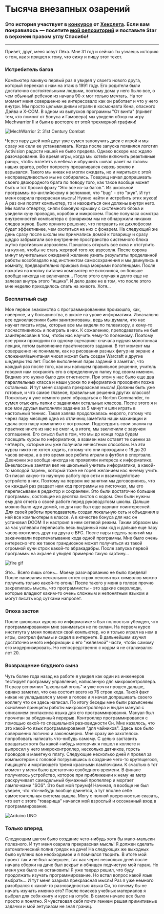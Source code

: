 # Тысяча внезапных озарений

### Это история участвует в [конкурсе](http://mystory.hexlet.io/) от [Хекслета](https://ru.hexlet.io/). Если вам понравилось — посетите [мой репозиторий](https://github.com/karasino/our-stories) и поставьте Star в верхнем правом углу Спасибо!

---

  Привет, друг, меня зовут Лёха. Мне 31 год и сейчас ты узнаешь историю о том, как я пришел к тому, что сижу и пишу этот текст.
  
### Истребитель багов
Компьютер вживую первый раз я увидел у своего нового друга, который переехал к нам на этаж в 1991 году. Его родители были достаточно состоятельными людьми, поэтому дома у него было все, о чем обычный ребенок из начала 90-х мог только мечтать. На тот момент меня совершенно не интересовало как он работает и что у него внутри. Мы просто целыми днями играли в космонавта Кена, опасного Дэйва и X-COM. В одном из выпусков программы "От винта" (привет тем, кто помнит от Бонуса и Гамовера) мы увидели обзор на игру Mechwarrior II и были в восторге от этой трехмерной графики!

![MechWarrior 2: 31st Century Combat](https://www.old-games.ru/games/pc/mechwarrior_2_31st_century_combat/screenshots/mw2_04.gif)

Через пару дней мой друг уже сумел заполучить диск с игрой и мы сразу же сели ее устанавливать. Когда после запуска появился логотип Activision радости нашей не было предела. Однако вскоре нас ждало разочарование. Во время игры, когда мы хотели включить реактивные ранцы, чтобы взлететь в небеса и обрушить шквал ракет на головы наших врагов, робот попросту проваливался сквозь землю и взрывался. Такого мы никак не могли ожидать, но и мириться с этой несправедливостью мы не собирались. Товарищ начал допрашивать своего двоюродного брата по поводу того, как такое вообще может быть и тот бросил фразу "Это все из-за багов.". Из школьной программы по-английскому я вспомнил, что "bug" - это "жук". И тут меня озарила прекрасная мысль! Нужно найти и истребить этих жуков! А раз они портят компьютер, то и находиться они должны внутри него. Мы взяли отвертку, сняли боковую крышку с системного блока и увидели кучу проводов, коробок и микросхем. После получаса осмотра внутренностей компьютера с фонариком мы не обнаружили никаких следов жуков. Было принято решение, что потравить их дихлофосом будет эффективнее, чем охотиться на них с фонарем. На следующий же день сразу после школы мы примчались домой к товарищу и сразу щедро забрызгали все внутреннее пространство системного блока жутко противным аэрозолем. Пришлось открыть все окна и отступить на кухню, чтобы не стать жертвой того же аэрозоля. После сорока минут мучительных ожиданий желание узнать результаты проделанной работы возобладало над инстинктом самосохранения и мы двинулись в комнату, предварительно прикрыв лица мокрыми полотенцами. После нажатия на кнопку питания компьютер не включился, он больше вообще никогда не включался... После этого случая я долго еще не залезал внутрь этого "ящика". И дело даже не в том, что после этого мне неделю приходилось спать на животе. Хотя...

### Бесплатный сыр
Мое первое знакомство с программированием произошло, как, наверное, и у большинства, в школе на уроке информатики. Изначально все одноклассники были заинтригованы, ведь мы думали, что нас научат писать игры, которые все мы видели по телевизору, а кому-то посчастливилось и поиграть в них. К сожалению, преподаватель не был заинтересован в том, чтобы нас научить чему-то полезному. Поэтому все уроки проходили по одному сценарию: сначала нудная монотонная лекция, потом выполнение практического задания. В тот момент мы совершенно не понимали, как из рисования разных фигур на экране и сложения/вычитания чисел может быть создан Warcraft и другие шедевры тех лет. После выполнения пары заданий я заметил, что каждый раз после того, как мы напишем правильное решение, учитель говорил нам сохранять его в определенную папку под своим именем. Видимо это нужно было для отчетности. При этом у нас было еще два параллельных класса и наши уроки по информатике проходили позже остальных. И тут меня озарила прекраасная мысль! Должны быть уже готовые, и что самое главное, правильные решения других классов! Поскольку я уже немного умел обращаться с Norton Commander, то сумел отыскать папки с заданиями остальных классов. После этого я и все мои друзья выполняли задание за 5 минут и шли играть в настольный теннис. Такая халява продолжалась недолго, потому что через пару месяцев одна из отличниц заметила наши махинации и сдала всю нашу компанию с потрохами. Подтвердить свои знания на практике никто из нас не смог и, в итоге, мы заключили с завучем соглашение. Его смысл был в том, что мы до конца года будем посещать курсы по информатике, а взамен нам оставят те оценки за четверть, которые мы уже получили нечестным способом. На эти курсы никто не хотел ходить, потому что они проходили с 18 до 20 часов вечера, а в это время все ребята играли в футбол в спортзале. Девчонки же вообще никогда не проявляли интереса к информатике. Внеклассные занятия вел не школьный учитель информатики, а какой-то молодой парень, который тоже не горел желанием нас ничему учить. Он писал какую-то научную работу про сети и взаимодействие устройств в них. Поэтому на первом же занятии мы договорились, что он каждый раз раздает нам код программы на листочках, мы его переписываем в редактор и сохраняем. Это были достаточно большие программы, состоящие из десятка листов с кодом. Они были нужны ему для отчета о своей работе перед руководстовм школы. Дальше можно было идти домой, но для нас был еще вариант поинтересней. Для своей работы преподаватель создал локальную сеть и объединил в ней все компьютеры в классе. А в качестве бонуса для нас он установил DOOM II и настроил в нем сетевой режим. Таким образом мы за час успевали переписать весь выданный нам код и дальше еще пару часов охотились друг на друга с BFG. После пары недель занятий мы заканчивали перепечатывание кода одной программы. Мне было очень интересно что же такое грандиозное может получиться из такой огромной кучи строк какой-то абракадабры. После запуска первой программы на экране я увидел примерно такую картину...

![fire gif](http://effects1.ru/Animacija/plamya/6-ogon-320.gif)

Это... Всего лишь огонь... Моему разочарованию не было предела! После написания нескольких сотен строк непонятных символов можно получить только какой-то огонь! После такого у меня в голове прочно закрепилась мысль, что программисты - это эдакие сверхлюди, которые владеют каким-то очень сложным и непонятным языком и могут писать код сутками напролет.

### Эпоха застоя
После школьных курсов по информатике я был полностью убежден, что программированием мне заниматься не по силам. На первом курсе института у меня появился свой компьютер, но я только играл на нем в игры, смотрел фильмы и сидел в интернете. В дальнейшем изучил достаточно много информации о его "железной" части, чтобы самому его модернизировать. Но непосредственно с кодом я не сталкивался лет 20.

### Возвращение блудного сына
Чуть более года назад на работе я увидел как один из инженеров тестирует программу управления, написанную для микроконтроллера. Я сразу вспомнил "школьный огонь" и уже почти прошел дальше, однако заметил, что она состоит всего из 76 строк кода. Такой факт никак не укладывался у меня в голове и я начал допрашивать своего коллегу что он здесь написал. По итогу беседы мне были разъяснены основные принципы работы микроконтроллера и выдан мануал с описанием синтаксиса языка для его программирования. Мануал был прочитан за обеденный перерыв. Контроллер программировался с помощью какой-то специальной разновидности Си. Мне казалось, что это какой-то язык программирования "для чайников". Здесь все было совершенно логично и закономерно. Мне сразу же захотелось попробовать написать что-нибудь самому. С целью заставить вращаться хотя бы какой-нибудь моторчик я пошел к коллеге и выпросил у него микроконтроллер, несколько датчиков, горсть проводов и макетную плату. Следующие несколько дней я провел за компьютером с головой погрузившись в создание чего-то крутящегося, пищащего и моргающего тремя красными лампочками. К счастью в тот момент у меня было достаточно свободного времени. В финале получилось устройство, которое при приближении к нему на метр раскручивает самодельный бумажный пропеллер и моргает лампочками "SOS". Это был мой триумф! Начиная, я вообще не был уверен, что что-нибудь вообще двинется, а тут вполне себе самостоятельная система вышла. Могу с полной уверенностью сказать, что вот с этого "товарища" начался мой взрослый и осознанный вход в программирование.

![Arduino UNO](https://reference.wolfram.com/language/ref/device/Files/Arduino.en/1.gif)

### Только вперед
Следующим шагом было создание чего-нибудь хотя бы мало-мальски полезного. И тут меня озарила прекраасная мысль! Я должен сделать автоматический полив грядок на даче! На следующих же выходных было куплено все необходимое и я помчался творить. В итоге мой проект так и не был завершен, так как через несколько дней после начала сборки на даче был вскрыт и обчищен подчистую мой гараж. Но меня уже было не остановить! Я уже твердо решил, что буду продолжать изучать программирование. Но встал вопрос какой язык выбрать... И тут меня озарила прекраасная мысль! Раз я уже немного разобрался с какой-то разновидностью языка Си, то почему бы не начать изучать именно его? После поисков учебных материалов я выбрал для себя книгу и курс на ютубе. В самом начале все было просто и понятно. Я чувствовал себя почти гением решая примитивные задачки и мой энтузиазм не знал границ.
